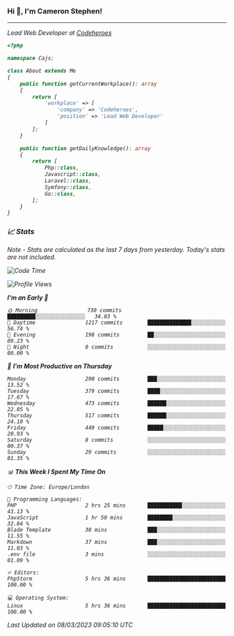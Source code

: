 ### Hi 👋, I'm Cameron Stephen!
<hr>
<p><em>Lead Web Developer at <a href="https://codeheroes.co.uk">Codeheroes</a></p>


```php
<?php

namespace Cajs;

class About extends Me
{
    public function getCurrentWorkplace(): array
    {
        return [
            'workplace' => [
                'company' => 'Codeheroes',
                'position' => 'Lead Web Developer'
            ]
        ];
    }

    public function getDailyKnowledge(): array
    {
        return [
            Php::class,
            Javascript::class,
            Laravel::class,
            Symfony::class,
            Go::class,
        ];
    }
}
```

### 📈 Stats
<p><em>Note - Stats are calculated as the last 7 days from yesterday. Today's stats are not included.</em></p>


<!--START_SECTION:waka-->
![Code Time](http://img.shields.io/badge/Code%20Time-3%2C257%20hrs%2015%20mins-blue)

![Profile Views](http://img.shields.io/badge/Profile%20Views-0-blue)

**I'm an Early 🐤** 

```text
🌞 Morning                730 commits         █████████░░░░░░░░░░░░░░░░   34.03 % 
🌆 Daytime                1217 commits        ██████████████░░░░░░░░░░░   56.74 % 
🌃 Evening                198 commits         ██░░░░░░░░░░░░░░░░░░░░░░░   09.23 % 
🌙 Night                  0 commits           ░░░░░░░░░░░░░░░░░░░░░░░░░   00.00 % 
```
📅 **I'm Most Productive on Thursday** 

```text
Monday                   290 commits         ███░░░░░░░░░░░░░░░░░░░░░░   13.52 % 
Tuesday                  379 commits         ████░░░░░░░░░░░░░░░░░░░░░   17.67 % 
Wednesday                473 commits         ██████░░░░░░░░░░░░░░░░░░░   22.05 % 
Thursday                 517 commits         ██████░░░░░░░░░░░░░░░░░░░   24.10 % 
Friday                   449 commits         █████░░░░░░░░░░░░░░░░░░░░   20.93 % 
Saturday                 8 commits           ░░░░░░░░░░░░░░░░░░░░░░░░░   00.37 % 
Sunday                   29 commits          ░░░░░░░░░░░░░░░░░░░░░░░░░   01.35 % 
```


📊 **This Week I Spent My Time On** 

```text
🕑︎ Time Zone: Europe/London

💬 Programming Languages: 
PHP                      2 hrs 25 mins       ███████████░░░░░░░░░░░░░░   43.13 % 
JavaScript               1 hr 50 mins        ████████░░░░░░░░░░░░░░░░░   32.84 % 
Blade Template           38 mins             ███░░░░░░░░░░░░░░░░░░░░░░   11.55 % 
Markdown                 37 mins             ███░░░░░░░░░░░░░░░░░░░░░░   11.03 % 
.env file                3 mins              ░░░░░░░░░░░░░░░░░░░░░░░░░   01.09 % 

🔥 Editors: 
PhpStorm                 5 hrs 36 mins       █████████████████████████   100.00 % 

💻 Operating System: 
Linux                    5 hrs 36 mins       █████████████████████████   100.00 % 
```


 Last Updated on 08/03/2023 09:05:10 UTC
<!--END_SECTION:waka-->
